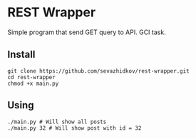 # REST Wrapper
Simple program that send GET query to API. GCI task.
## Install
```
git clone https://github.com/sevazhidkov/rest-wrapper.git
cd rest-wrapper
chmod +x main.py
```
## Using
```
./main.py # Will show all posts
./main.py 32 # Will show post with id = 32
```

